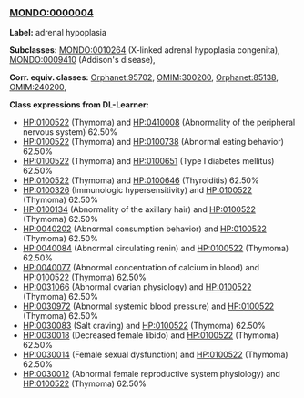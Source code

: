 
### [MONDO:0000004](http://purl.obolibrary.org/obo/MONDO_0000004)
**Label:** adrenal hypoplasia

**Subclasses:** [MONDO:0010264](http://purl.obolibrary.org/obo/MONDO_0010264) (X-linked adrenal hypoplasia congenita), [MONDO:0009410](http://purl.obolibrary.org/obo/MONDO_0009410) (Addison's disease), 

**Corr. equiv. classes:** [Orphanet:95702](http://www.orpha.net/ORDO/Orphanet_95702), [OMIM:300200](http://purl.obolibrary.org/obo/OMIM_300200), [Orphanet:85138](http://www.orpha.net/ORDO/Orphanet_85138), [OMIM:240200](http://purl.obolibrary.org/obo/OMIM_240200), 

**Class expressions from DL-Learner:**

- [HP:0100522](http://purl.obolibrary.org/obo/HP_0100522) (Thymoma) and [HP:0410008](http://purl.obolibrary.org/obo/HP_0410008) (Abnormality of the peripheral nervous system) 62.50%
- [HP:0100522](http://purl.obolibrary.org/obo/HP_0100522) (Thymoma) and [HP:0100738](http://purl.obolibrary.org/obo/HP_0100738) (Abnormal eating behavior) 62.50%
- [HP:0100522](http://purl.obolibrary.org/obo/HP_0100522) (Thymoma) and [HP:0100651](http://purl.obolibrary.org/obo/HP_0100651) (Type I diabetes mellitus) 62.50%
- [HP:0100522](http://purl.obolibrary.org/obo/HP_0100522) (Thymoma) and [HP:0100646](http://purl.obolibrary.org/obo/HP_0100646) (Thyroiditis) 62.50%
- [HP:0100326](http://purl.obolibrary.org/obo/HP_0100326) (Immunologic hypersensitivity) and [HP:0100522](http://purl.obolibrary.org/obo/HP_0100522) (Thymoma) 62.50%
- [HP:0100134](http://purl.obolibrary.org/obo/HP_0100134) (Abnormality of the axillary hair) and [HP:0100522](http://purl.obolibrary.org/obo/HP_0100522) (Thymoma) 62.50%
- [HP:0040202](http://purl.obolibrary.org/obo/HP_0040202) (Abnormal consumption behavior) and [HP:0100522](http://purl.obolibrary.org/obo/HP_0100522) (Thymoma) 62.50%
- [HP:0040084](http://purl.obolibrary.org/obo/HP_0040084) (Abnormal circulating renin) and [HP:0100522](http://purl.obolibrary.org/obo/HP_0100522) (Thymoma) 62.50%
- [HP:0040077](http://purl.obolibrary.org/obo/HP_0040077) (Abnormal concentration of calcium in blood) and [HP:0100522](http://purl.obolibrary.org/obo/HP_0100522) (Thymoma) 62.50%
- [HP:0031066](http://purl.obolibrary.org/obo/HP_0031066) (Abnormal ovarian physiology) and [HP:0100522](http://purl.obolibrary.org/obo/HP_0100522) (Thymoma) 62.50%
- [HP:0030972](http://purl.obolibrary.org/obo/HP_0030972) (Abnormal systemic blood pressure) and [HP:0100522](http://purl.obolibrary.org/obo/HP_0100522) (Thymoma) 62.50%
- [HP:0030083](http://purl.obolibrary.org/obo/HP_0030083) (Salt craving) and [HP:0100522](http://purl.obolibrary.org/obo/HP_0100522) (Thymoma) 62.50%
- [HP:0030018](http://purl.obolibrary.org/obo/HP_0030018) (Decreased female libido) and [HP:0100522](http://purl.obolibrary.org/obo/HP_0100522) (Thymoma) 62.50%
- [HP:0030014](http://purl.obolibrary.org/obo/HP_0030014) (Female sexual dysfunction) and [HP:0100522](http://purl.obolibrary.org/obo/HP_0100522) (Thymoma) 62.50%
- [HP:0030012](http://purl.obolibrary.org/obo/HP_0030012) (Abnormal female reproductive system physiology) and [HP:0100522](http://purl.obolibrary.org/obo/HP_0100522) (Thymoma) 62.50%


